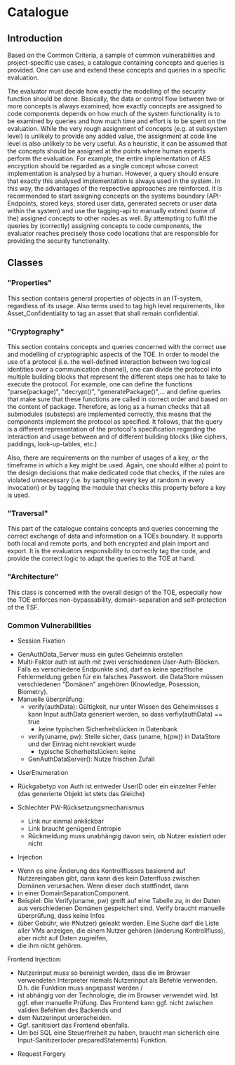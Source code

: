 # Catalogue

## Introduction
Based on the Common Criteria, a sample of common vulnerabilities and project-specific use cases, a catalogue containing concepts and queries is provided. One can use and extend these concepts and queries in a specific evaluation.

The evaluator must decide how exactly the modelling of the security function should be done. Basically, the data or control flow between two or more concepts is always examined; how exactly concepts are assigned to code components depends on how much of the system functionality is to be examined by queries and how much time and effort is to be spent on the evaluation.
While the very rough assignment of concepts (e.g. at subsystem level) is unlikely to provide any added value, the assignment at code line level is also unlikely to be very useful. As a heuristic, it can be assumed that the concepts should be assigned at the points where human experts perform the evaluation. For example, the entire implementation of AES encryption should be regarded as a single concept whose correct implementation is analysed by a human. However, a query should ensure that exactly this analysed implementation is always used in the system. In this way, the advantages of the respective approaches are reinforced.
It is recommended to start assigning concepts on the systems boundary (API-Endpoints, stored keys, stored user data, generated secrets or user data within the system) and use the tagging-api to manually extend (some of the) assigned concepts to other nodes as well. By attempting to fulfil the queries by (correctly) assigning concepts to code components, the evaluator reaches precisely those code locations that are responsible for providing the security functionality.

## Classes

### "Properties"
This section contains general properties of objects in an IT-system, regardless of its usage. Also terms used to tag high level requirements, like Asset_Confidentiality to tag an asset that shall remain confidential.

### "Cryptography"
This section contains concepts and queries concerned with the correct use and modelling of cryptographic aspects of the TOE.
In order to model the use of a protocol (i.e. the well-defined interaction between two logical identities over a communication channel), one can divide the protocol into multiple building blocks that represent the different steps one has to take to execute the protocol. For example, one can define the functions "parse(package)", "decrypt()", "generatePackage()",... and define queries that make sure that these functions are called in correct order and based on the content of package. Therefore, as long as a human checks that all submodules (substeps) are implemented correctly, this means that the components implement the protocol as specified. It follows, that the query is a different representation of the protocol's specification regarding the interaction and usage between and of different building blocks (like ciphers, paddings, look-up-tables, etc.)

Also, there are requirements on the number of usages of a key, or the timeframe in which a key might be used. Again, one should either a) point to the design decisions that make dedicated code that checks, if the rules are violated unnecessary (i.e. by sampling every key at random in every invocation) or by tagging the module that checks this property before a key is used.

### "Traversal"
This part of the catalogue contains concepts and queries concerning the correct exchange of data and information on a TOEs boundary.
It supports both local and remote ports, and both encrypted and plain import and export.
It is the evaluators responsibility to correctly tag the code, and provide the correct logic to adapt the queries to the TOE at hand.

### "Architecture"
This class is concerned with the overall design of the TOE, especially how the TOE enforces non-bypassability, domain-separation and self-protection of the TSF.


### Common Vulnerabilities
* Session Fixation
- GenAuthData_Server muss ein gutes Geheimnis erstellen
- Multi-Faktor auth ist auth mit zwei verschiedenen User-Auth-Blöcken. Falls es verschiedene Endpunkte sind, darf es keine spezifische
Fehlermeldung geben für ein falsches Passwort. die DataStore müssen verschiedenen "Domänen" angehören (Knowledge, Posession, Biometry).
- Manuelle überprüfung:
  - verify(authData): Gültigkeit, nur unter Wissen des Geheimnisses s kann Input authData generiert werden, so dass verfiy(authData) == true
    - keine typischen Sicherheitslücken in Datenbank
  - verify(uname, pw): Stelle sicher, dass (uname, h(pw)) in DataStore und der Eintrag nicht revokiert wurde
    - typische Sicherheitslücken: keine
  - GenAuthDataServer(): Nutze frischen Zufall

* UserEnumeration
- Rückgabetyp von Auth ist entweder UserID oder ein einzelner Fehler (das generierte Objekt ist stets das Gleiche)

* Schlechter PW-Rücksetzungsmechanismus
  - Link nur einmal anklickbar
  - Link braucht genügend Entropie
  - Rückmeldung muss unabhängig davon sein, ob Nutzer existiert oder nicht

* Injection
- Wenn es eine Änderung des Kontrollflusses basierend auf Nutzereingaben gibt, dann kann dies kein Datenfluss zwischen Domänen verursachen. Wenn dieser doch stattfindet, dann
- in einer DomainSeparationComponent.
- Beispiel: Die Verify(uname, pw) greift auf eine Tabelle zu, in der Daten aus verschiedenen Domänen gespeichert sind. Verify braucht manuelle überprüfung, dass keine Infos
- (über Gebühr, wie #Nutzer) geleakt werden. Eine Suche darf die Liste aller VMs anzeigen, die einem Nutzer gehören (änderung Kontrollfluss), aber nicht auf Daten zugreifen,
- die ihm nicht gehören.

Frontend Injection:
- Nutzerinput muss so bereinigt werden, dass die im Browser verwendeten Interpreter niemals Nutzerinput als Befehle verwenden. D.h. die Funktion muss angepasst werden /
- ist abhängig von der Technologie, die im Browser verwendet wird. Ist ggf. eher manuelle Prüfung. Das Frontend kann ggf. nicht zwischen validen Befehlen des Backends und
- dem Nutzerinput unterscheiden.
- Ggf. sanitisiert das Frontend ebenfalls.
- Um bei SQL eine Steuerfreiheit zu haben, braucht man sicherlich eine Input-Sanitizer(oder preparedStatements) Funktion.

* Request Forgery
